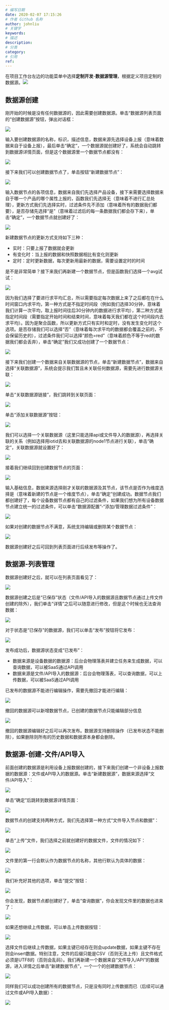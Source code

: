 ```yaml
---
# 编写日期
date: 2020-02-07 17:15:26
# 作者 Github 名称
author: johnliu
# 关键字
keywords:
# 描述
description:
# 分类
category: 
# 引用
ref:
---
```


在项目工作台左边的功能菜单中选择**定制开发**\-**数据源管理**，根据定义项目定制的数据源。![](https://static-aliyun-doc.oss-cn-hangzhou.aliyuncs.com/assets/img/zh-CN/5754025851/p74935.png)

## 数据源创建

刚开始的时候是没有任何数据源的，因此需要创建数据源。单击“数据源列表页面的“创建数据源”按钮，弹出对话框：

![](https://static-aliyun-doc.oss-cn-hangzhou.aliyuncs.com/assets/img/zh-CN/5754025851/p51832.png)

输入要创建数据源的名称，标识，描述信息，数据来源先选择设备上报（意味着数据来自于设备上报），最后单击“确定”，一个数据源就创建好了，系统会自动跳转到数据源详情页面，但是这个数据源里一个数据节点都没有：

![](https://static-aliyun-doc.oss-cn-hangzhou.aliyuncs.com/assets/img/zh-CN/5754025851/p51833.png)

接下来我们可以创建数据节点了，单击按钮“新建数据节点”：

![](https://static-aliyun-doc.oss-cn-hangzhou.aliyuncs.com/assets/img/zh-CN/6754025851/p51834.png)

输入数据节点的各项信息，数据来自我们先选择产品设备，接下来需要选择数据来自于哪一个产品的哪个属性上报的，函数我们先选择无（意味着不进行汇总处理），更新方式我们先选择实时，过滤条件先不添加（意味着所有的数据我们都要），是否存储先选择“是”（意味着过滤后的每一条数据我们都会存下来），单击“确定”，一个数据节点就创建好了：

![](https://static-aliyun-doc.oss-cn-hangzhou.aliyuncs.com/assets/img/zh-CN/6754025851/p51835.png)

新建数据节点的更新方式支持如下三种：

+   实时：只要上报了数据就会更新
+   有变化时：当上报的数据和快照数据相比有变化则更新
+   定时：定时更新数据，每次更新用最新的数据，需要设置定时的时间

是不是非常简单？接下来我们再新建一个数据节点，但是函数我们选择一个avg试试：

![](https://static-aliyun-doc.oss-cn-hangzhou.aliyuncs.com/assets/img/zh-CN/6754025851/p51836.png)

因为我们选择了要进行求平均汇总，所以需要指定每次数据上来了之后都在在什么时间窗口内求平均，第一种方式是不指定时间段（例如我们选择30分钟，意味着我们计算一次平均，取上报时间往后30分钟内的数据进行求平均），第二种方式是指定时间段（需要指定开始时间和结束时间，意味着每天我们都在这个时间段内去求平均）。因为是聚合函数，所以更新方式只有实时和定时，没有发生变化时这个选项。是否存储我们可以选择“否”（意味着每次求平均的数据都会覆盖之前的，不会保留历史的），过滤条件我们可以选择“颜色=red”（意味着颜色不等于red的数据我们都会丢弃），单击“确定”我们又成功创建了一个数据节点：

![](https://static-aliyun-doc.oss-cn-hangzhou.aliyuncs.com/assets/img/zh-CN/6754025851/p51837.png)

接下来我们创建一个数据来自关联数据源的节点，单击“新建数据节点”，数据来自选择“关联数据源”，系统会提示我们暂且未关联任何数据源，需要先进行数据源关联：

![](https://static-aliyun-doc.oss-cn-hangzhou.aliyuncs.com/assets/img/zh-CN/6754025851/p51838.png)

单击“关联数据源链接”，我们跳转到关联页面：

![](https://static-aliyun-doc.oss-cn-hangzhou.aliyuncs.com/assets/img/zh-CN/6754025851/p51839.png)

单击“添加关联数据源”按钮：

![](https://static-aliyun-doc.oss-cn-hangzhou.aliyuncs.com/assets/img/zh-CN/7754025851/p51840.png)

我们可以选择一个关联数据源（这里只能选择api或文件导入的数据源），再选择关联的关系（例如选择用iotid去和关联数据源的node1节点进行关联），单击“确定”，关联数据源就设置好了：

![](https://static-aliyun-doc.oss-cn-hangzhou.aliyuncs.com/assets/img/zh-CN/7754025851/p51841.png)

接着我们继续回到创建数据节点的页面：

![](https://static-aliyun-doc.oss-cn-hangzhou.aliyuncs.com/assets/img/zh-CN/7754025851/p51842.png)

输入基础信息，数据来源选择刚才关联的数据源及其节点，该节点是否作为维度选择是（意味着新建的节点是一个维度节点），单击“确定”创建成功。数据节点我们都创建好了，每个设备数据节点都有自己的过滤条件，如果我们想为所有设备数据节点建立统一的过滤条件，可以单击“数据源配置”-“添加/管理数据过滤条件”：

![](https://static-aliyun-doc.oss-cn-hangzhou.aliyuncs.com/assets/img/zh-CN/7754025851/p51843.png)

如果对创建的数据节点不满意，系统支持编辑或删除某个数据节点：

![](https://static-aliyun-doc.oss-cn-hangzhou.aliyuncs.com/assets/img/zh-CN/7754025851/p51844.png)

数据源创建好之后可回到列表页面进行后续发布等操作了。

## 数据源-列表管理

数据源创建好之后，就可以在列表页面看见了：

![](https://static-aliyun-doc.oss-cn-hangzhou.aliyuncs.com/assets/img/zh-CN/7754025851/p51845.png)

数据源创建之后是“已保存”状态（文件/API导入的数据源且数据节点通过上传文件创建的除外），我们单击“详情”之后可以随意进行修改，但是这个时候也无法查询数据：

![](https://static-aliyun-doc.oss-cn-hangzhou.aliyuncs.com/assets/img/zh-CN/8754025851/p51846.png)

对于状态是“已保存”的数据源，我们可以单击“发布”按钮将它发布：

![](https://static-aliyun-doc.oss-cn-hangzhou.aliyuncs.com/assets/img/zh-CN/8754025851/p51848.png)

发布成功后，数据源状态变成“已发布”：

+   数据来源是设备数据的数据源：后台会物理落表并建立任务来生成数据，可以查询数据，可以被SaaS通过API调用
+   数据来源是文件/API导入的数据源：后台会物理落表，可以查询数据，可以上传数据，可以被SaaS通过API调用

已发布的数据源不能进行编辑操作，需要先撤回才能进行编辑：

![](https://static-aliyun-doc.oss-cn-hangzhou.aliyuncs.com/assets/img/zh-CN/8754025851/p51849.png)

撤回的数据源可以新增数据节点，已创建的数据节点只能编辑部分信息

![](https://static-aliyun-doc.oss-cn-hangzhou.aliyuncs.com/assets/img/zh-CN/8754025851/p51850.png)

撤回的数据源编辑好之后可以再次发布。数据源支持删除操作（已发布状态不能删除），如果删除则所有的历史数据和数据源本身都会删除。

## 数据源-创建-文件/API导入

前面创建的数据源是利用设备上报数据创建的，接下来我们创建一个非设备上报数据的数据源：文件或API导入的数据源。单击“新建数据源”，数据来源选择“文件/API导入”：

![](https://static-aliyun-doc.oss-cn-hangzhou.aliyuncs.com/assets/img/zh-CN/8754025851/p51851.png)

单击“确定”后跳转到数据源详情页面：

![](https://static-aliyun-doc.oss-cn-hangzhou.aliyuncs.com/assets/img/zh-CN/8754025851/p51852.png)

数据节点的创建支持两种方式，我们先选择第一种方式“文件导入节点和数据”：

![](https://static-aliyun-doc.oss-cn-hangzhou.aliyuncs.com/assets/img/zh-CN/9754025851/p51853.png)

单击“上传”文件，我们选择之前就创建好的数据文件，文件的情况如下：

![](https://static-aliyun-doc.oss-cn-hangzhou.aliyuncs.com/assets/img/zh-CN/9754025851/p51854.png)

文件里的第一行会默认作为数据节点的名称，其他行默认为具体的数据：

![](https://static-aliyun-doc.oss-cn-hangzhou.aliyuncs.com/assets/img/zh-CN/9754025851/p51855.png)

我们补充好其他的选项，单击“提交”按钮：

![](https://static-aliyun-doc.oss-cn-hangzhou.aliyuncs.com/assets/img/zh-CN/9754025851/p51856.png)

你会发现，数据节点都创建好了，单击“查询数据”，你会发现文件里的数据也进来了：

![](https://static-aliyun-doc.oss-cn-hangzhou.aliyuncs.com/assets/img/zh-CN/9754025851/p51857.png)

如果还想继续上传数据，可以单击上传数据按钮：

![](https://static-aliyun-doc.oss-cn-hangzhou.aliyuncs.com/assets/img/zh-CN/9754025851/p51858.png)

选择文件后继续上传数据，如果主键已经存在则会update数据，如果主键不存在则会insert数据。特别注意，文件的后缀只能是CSV（否则无法上传）且文件格式必须是UTF8的（否则会乱码）。我们再新建一个数据来自“文件导入/API”的数据源，进入详情之后单击“新建数据节点”，一个一个的创建数据节点：

![](https://static-aliyun-doc.oss-cn-hangzhou.aliyuncs.com/assets/img/zh-CN/0854025851/p51859.png)

同样我们可以成功创建所有的数据节点，只是没有同时上传数据而已（后续可以通过文件或API导入数据）：

![](https://static-aliyun-doc.oss-cn-hangzhou.aliyuncs.com/assets/img/zh-CN/0854025851/p51860.png)

